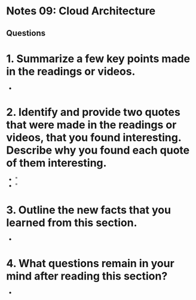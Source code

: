 # Notes 09: Cloud Architecture
## Questions
# 1. Summarize a few key points made in the readings or videos.
* 
# 2. Identify and provide two quotes that were made in the readings or videos, that you found interesting. Describe why you found each quote of them interesting.
* "
* "
# 3. Outline the new facts that you learned from this section.
*
# 4. What questions remain in your mind after reading this section?
* 

